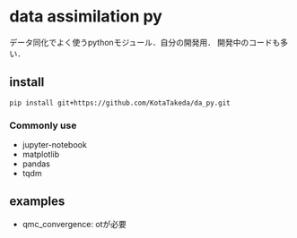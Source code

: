 # data assimilation py
データ同化でよく使うpythonモジュール．自分の開発用．
開発中のコードも多い．

## install
```
pip install git+https://github.com/KotaTakeda/da_py.git
```

### Commonly use
- jupyter-notebook
- matplotlib
- pandas
- tqdm

## examples
- qmc_convergence: otが必要